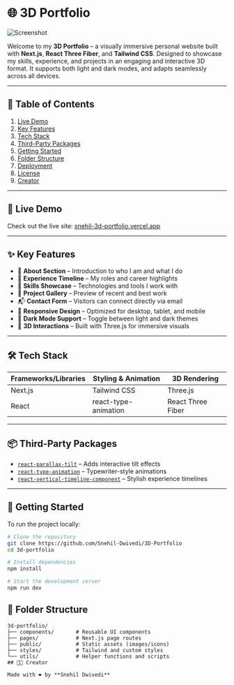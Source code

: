 # 🌐 3D Portfolio

![Screenshot](public/assets/readme_assets/screenshot.png)

Welcome to my **3D Portfolio** – a visually immersive personal website built with **Next.js**, **React Three Fiber**, and **Tailwind CSS**. Designed to showcase my skills, experience, and projects in an engaging and interactive 3D format. It supports both light and dark modes, and adapts seamlessly across all devices.

---

## 📌 Table of Contents

1. [Live Demo](#live-demo)
2. [Key Features](#key-features)
3. [Tech Stack](#tech-stack)
4. [Third-Party Packages](#third-party-packages)
5. [Getting Started](#getting-started)
6. [Folder Structure](#folder-structure)
7. [Deployment](#deployment)
8. [License](#license)
9. [Creator](#creator)

---

## 🚀 Live Demo

Check out the live site: [snehil-3d-portfolio.vercel.app](https://snehil-3d-portfolio.vercel.app)

---

## ✨ Key Features

- 🎯 **About Section** – Introduction to who I am and what I do
- 💼 **Experience Timeline** – My roles and career highlights
- 🧠 **Skills Showcase** – Technologies and tools I work with
- 🧪 **Project Gallery** – Preview of recent and best work
- 📬 **Contact Form** – Visitors can connect directly via email
- 📱 **Responsive Design** – Optimized for desktop, tablet, and mobile
- 🌙 **Dark Mode Support** – Toggle between light and dark themes
- 🎥 **3D Interactions** – Built with Three.js for immersive visuals

---

## 🛠 Tech Stack

| Frameworks/Libraries | Styling & Animation  | 3D Rendering      |
| -------------------- | -------------------- | ----------------- |
| Next.js              | Tailwind CSS         | Three.js          |
| React                | react-type-animation | React Three Fiber |

---

## 📦 Third-Party Packages

- [`react-parallax-tilt`](https://www.npmjs.com/package/react-parallax-tilt) – Adds interactive tilt effects
- [`react-type-animation`](https://www.npmjs.com/package/react-type-animation) – Typewriter-style animations
- [`react-vertical-timeline-component`](https://www.npmjs.com/package/react-vertical-timeline-component) – Stylish experience timelines

---

## 🔧 Getting Started

To run the project locally:

```bash
# Clone the repository
git clone https://github.com/Snehil-Dwivedi/3D-Portfolio
cd 3d-portfolio

# Install dependencies
npm install

# Start the development server
npm run dev
```

## 📁 Folder Structure

```plaintext
3d-portfolio/
├── components/       # Reusable UI components
├── pages/            # Next.js page routes
├── public/           # Static assets (images/icons)
├── styles/           # Tailwind and custom styles
└── utils/            # Helper functions and scripts
## 🧑‍💻 Creator

Made with ❤️ by **Snehil Dwivedi**


```
